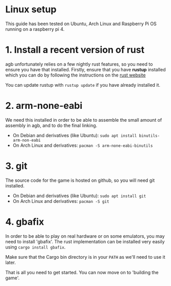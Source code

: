 # Linux setup

This guide has been tested on Ubuntu, Arch Linux and Raspberry Pi OS running on a raspberry pi 4.

# 1. Install a recent version of rust

agb unfortunately relies on a few nightly rust features, so you need to ensure you have that installed.
Firstly, ensure that you have **rustup** installed which you can do by following the instructions on the [rust website](https://www.rust-lang.org/tools/install)

You can update rustup with `rustup update` if you have already installed it.

# 2. arm-none-eabi

We need this installed in order to be able to assemble the small amount of assembly in agb, and to do the final linking.

* On Debian and derivatives (like Ubuntu): `sudo apt install binutils-arm-non-eabi`
* On Arch Linux and derivatives: `pacman -S arm-none-eabi-binutils`

# 3. git

The source code for the game is hosted on github, so you will need git installed.

* On Debian and derivatives (like Ubuntu): `sudo apt install git`
* On Arch Linux and derivatives: `pacman -S git`

# 4. gbafix

In order to be able to play on real hardware or on some emulators, you may need to install 'gbafix'.
The rust implementation can be installed very easily using `cargo install gbafix`.

Make sure that the Cargo bin directory is in your `PATH` as we'll need to use it later.

That is all you need to get started.
You can now move on to 'building the game'.